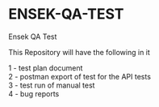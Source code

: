 # ENSEK-QA-TEST
Ensek QA Test

This Repository will have the following in it

1 - test plan document<br/>
2 - postman export of test for the API tests<br/>
3 - test run of manual test<br/>
4 - bug reports
